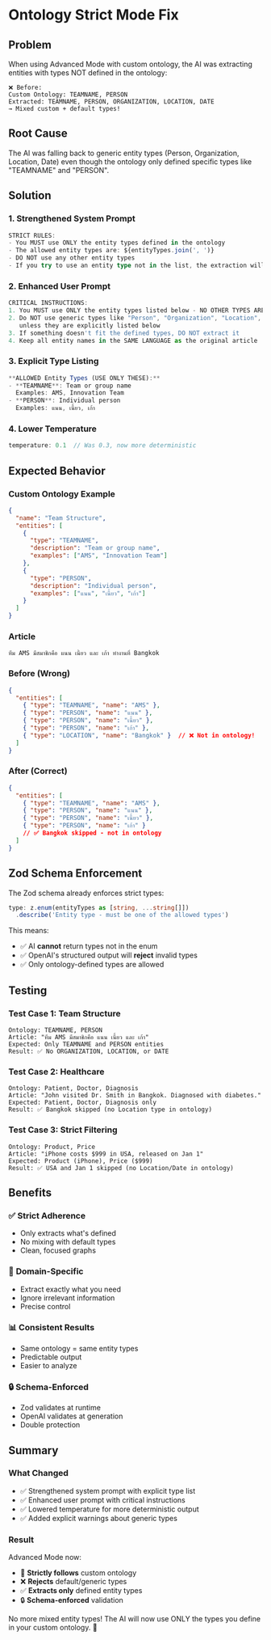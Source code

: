 # Ontology Strict Mode Fix

## Problem

When using Advanced Mode with custom ontology, the AI was extracting entities with types NOT defined in the ontology:

```
❌ Before:
Custom Ontology: TEAMNAME, PERSON
Extracted: TEAMNAME, PERSON, ORGANIZATION, LOCATION, DATE
→ Mixed custom + default types!
```

## Root Cause

The AI was falling back to generic entity types (Person, Organization, Location, Date) even though the ontology only defined specific types like "TEAMNAME" and "PERSON".

## Solution

### 1. Strengthened System Prompt
```typescript
STRICT RULES:
- You MUST use ONLY the entity types defined in the ontology
- The allowed entity types are: ${entityTypes.join(', ')}
- DO NOT use any other entity types
- If you try to use an entity type not in the list, the extraction will fail
```

### 2. Enhanced User Prompt
```typescript
CRITICAL INSTRUCTIONS:
1. You MUST use ONLY the entity types listed below - NO OTHER TYPES ARE ALLOWED
2. Do NOT use generic types like "Person", "Organization", "Location", "Date" 
   unless they are explicitly listed below
3. If something doesn't fit the defined types, DO NOT extract it
4. Keep all entity names in the SAME LANGUAGE as the original article
```

### 3. Explicit Type Listing
```typescript
**ALLOWED Entity Types (USE ONLY THESE):**
- **TEAMNAME**: Team or group name
  Examples: AMS, Innovation Team
- **PERSON**: Individual person
  Examples: แนน, เนี้ยว, เก้า
```

### 4. Lower Temperature
```typescript
temperature: 0.1  // Was 0.3, now more deterministic
```

## Expected Behavior

### Custom Ontology Example
```json
{
  "name": "Team Structure",
  "entities": [
    {
      "type": "TEAMNAME",
      "description": "Team or group name",
      "examples": ["AMS", "Innovation Team"]
    },
    {
      "type": "PERSON",
      "description": "Individual person",
      "examples": ["แนน", "เนี้ยว", "เก้า"]
    }
  ]
}
```

### Article
```
ทีม AMS มีสมาชิกคือ แนน เนี้ยว และ เก้า ทำงานที่ Bangkok
```

### Before (Wrong)
```json
{
  "entities": [
    { "type": "TEAMNAME", "name": "AMS" },
    { "type": "PERSON", "name": "แนน" },
    { "type": "PERSON", "name": "เนี้ยว" },
    { "type": "PERSON", "name": "เก้า" },
    { "type": "LOCATION", "name": "Bangkok" }  // ❌ Not in ontology!
  ]
}
```

### After (Correct)
```json
{
  "entities": [
    { "type": "TEAMNAME", "name": "AMS" },
    { "type": "PERSON", "name": "แนน" },
    { "type": "PERSON", "name": "เนี้ยว" },
    { "type": "PERSON", "name": "เก้า" }
    // ✅ Bangkok skipped - not in ontology
  ]
}
```

## Zod Schema Enforcement

The Zod schema already enforces strict types:

```typescript
type: z.enum(entityTypes as [string, ...string[]])
  .describe('Entity type - must be one of the allowed types')
```

This means:
- ✅ AI **cannot** return types not in the enum
- ✅ OpenAI's structured output will **reject** invalid types
- ✅ Only ontology-defined types are allowed

## Testing

### Test Case 1: Team Structure
```
Ontology: TEAMNAME, PERSON
Article: "ทีม AMS มีสมาชิกคือ แนน เนี้ยว และ เก้า"
Expected: Only TEAMNAME and PERSON entities
Result: ✅ No ORGANIZATION, LOCATION, or DATE
```

### Test Case 2: Healthcare
```
Ontology: Patient, Doctor, Diagnosis
Article: "John visited Dr. Smith in Bangkok. Diagnosed with diabetes."
Expected: Patient, Doctor, Diagnosis only
Result: ✅ Bangkok skipped (no Location type in ontology)
```

### Test Case 3: Strict Filtering
```
Ontology: Product, Price
Article: "iPhone costs $999 in USA, released on Jan 1"
Expected: Product (iPhone), Price ($999)
Result: ✅ USA and Jan 1 skipped (no Location/Date in ontology)
```

## Benefits

### ✅ **Strict Adherence**
- Only extracts what's defined
- No mixing with default types
- Clean, focused graphs

### 🎯 **Domain-Specific**
- Extract exactly what you need
- Ignore irrelevant information
- Precise control

### 📊 **Consistent Results**
- Same ontology = same entity types
- Predictable output
- Easier to analyze

### 🔒 **Schema-Enforced**
- Zod validates at runtime
- OpenAI validates at generation
- Double protection

## Summary

### What Changed
- ✅ Strengthened system prompt with explicit type list
- ✅ Enhanced user prompt with critical instructions
- ✅ Lowered temperature for more deterministic output
- ✅ Added explicit warnings about generic types

### Result
Advanced Mode now:
- 🎯 **Strictly follows** custom ontology
- ❌ **Rejects** default/generic types
- ✅ **Extracts only** defined entity types
- 🔒 **Schema-enforced** validation

No more mixed entity types! The AI will now use ONLY the types you define in your custom ontology. 🎉
